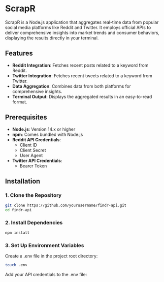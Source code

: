 # ScrapR

ScrapR is a Node.js application that aggregates real-time data from popular social media platforms like Reddit and Twitter. It employs official APIs to deliver comprehensive insights into market trends and consumer behaviors, displaying the results directly in your terminal.

## Features

- **Reddit Integration**: Fetches recent posts related to a keyword from Reddit.
- **Twitter Integration**: Fetches recent tweets related to a keyword from Twitter.
- **Data Aggregation**: Combines data from both platforms for comprehensive insights.
- **Terminal Output**: Displays the aggregated results in an easy-to-read format.

## Prerequisites

- **Node.js**: Version 14.x or higher
- **npm**: Comes bundled with Node.js
- **Reddit API Credentials**:
  - Client ID
  - Client Secret
  - User Agent
- **Twitter API Credentials**:
  - Bearer Token

## Installation

### 1. Clone the Repository

```bash
git clone https://github.com/yourusername/findr-api.git
cd findr-api
```

### 2. Install Dependencies

```bash
npm install
```

### 3. Set Up Environment Variables
Create a .env file in the project root directory:
```bash
touch .env
```
Add your API credentials to the .env file:

